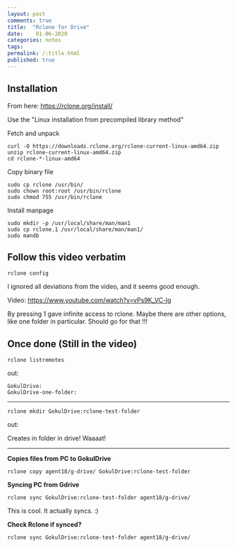 ```yaml
---
layout: post
comments: true
title:  "Rclone for Drive"
date:    01-06-2020 
categories: notes
tags: 
permalink: /:title.html
published: true
---
```


## Installation

From here: https://rclone.org/install/ 

Use the "Linux installation from precompiled library method"

Fetch and unpack

	curl -O https://downloads.rclone.org/rclone-current-linux-amd64.zip
	unzip rclone-current-linux-amd64.zip
	cd rclone-*-linux-amd64

Copy binary file

	sudo cp rclone /usr/bin/
	sudo chown root:root /usr/bin/rclone
	sudo chmod 755 /usr/bin/rclone

Install manpage

	sudo mkdir -p /usr/local/share/man/man1
	sudo cp rclone.1 /usr/local/share/man/man1/
	sudo mandb 


## Follow this video verbatim

	rclone config
	
I ignored all deviations from the video, and it seems good enough.

Video: https://www.youtube.com/watch?v=vPs9K_VC-lg

By pressing 1 gave infinite access to rclone. Maybe there are other
options, like one folder in particular. Should go for that !!!

## Once done (Still in the video)

	rclone listremotes

out:

	GokulDrive:
	GokulDrive-one-folder:
---

	rclone mkdir GokulDrive:rclone-test-folder
	
out: 

Creates in folder in drive! Waaaat!

---

**Copies files from PC to GokulDrive**

	rclone copy agent18/g-drive/ GokulDrive:rclone-test-folder

**Syncing PC from Gdrive**

	rclone sync GokulDrive:rclone-test-folder agent18/g-drive/
	
This is cool. It actually syncs. :)

**Check Rclone if synced?**

	rclone sync GokulDrive:rclone-test-folder agent18/g-drive/

